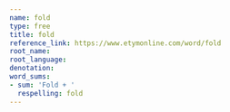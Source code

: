 ```yaml
---
name: fold
type: free
title: fold
reference_link: https://www.etymonline.com/word/fold
root_name: 
root_language: 
denotation: 
word_sums:
- sum: 'Fold + '
  respelling: fold
---
```

